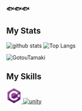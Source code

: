 ### 🐟🐟🐟
## My Stats
<p align="left"> 
<img alt="github stats" height="150px" src="https://github-readme-stats.vercel.app/api?username=GotouTamaki&theme=onedark&show_icons=ture" />
<img alt="Top Langs" height="150px" src="https://github-readme-stats.vercel.app/api/top-langs/?username=GotouTamaki&layout=compact&show_icons=true&theme=onedark" />  
</p>
<img width=800 src="https://github-profile-trophy.vercel.app/?username=GotouTamaki&theme=onedark" alt="GotouTamaki" />

## My Skills
<p align="left">
<a href="https://learn.microsoft.com/ja-jp/dotnet/csharp/" target="_blank" rel="noreferrer"> <img src="https://raw.githubusercontent.com/devicons/devicon/master/icons/csharp/csharp-original.svg" alt="csharp" width="40" height="40"/> </a> 
<a href="https://unity.com/" target="_blank" rel="noreferrer"> <img src="https://www.vectorlogo.zone/logos/unity3d/unity3d-icon.svg" alt="unity" width="40" height="40"/> </a> 
</p>
<!--
**GotouTamaki/GotouTamaki** is a ✨ _special_ ✨ repository because its `README.md` (this file) appears on your GitHub profile.

Here are some ideas to get you started:

- 🔭 I’m currently working on ...
- 🌱 I’m currently learning ...
- 👯 I’m looking to collaborate on ...
- 🤔 I’m looking for help with ...
- 💬 Ask me about ...
- 📫 How to reach me: ...
- 😄 Pronouns: ...
- ⚡ Fun fact: ...
-->
